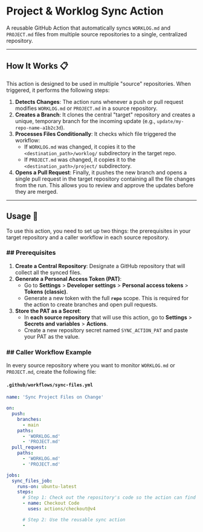 # Project & Worklog Sync Action

A reusable GitHub Action that automatically syncs `WORKLOG.md` and `PROJECT.md` files from multiple source repositories to a single, centralized repository. 

***

## How It Works 📋

This action is designed to be used in multiple "source" repositories. When triggered, it performs the following steps:

1.  **Detects Changes**: The action runs whenever a push or pull request modifies `WORKLOG.md` or `PROJECT.md` in a source repository.
1.  **Creates a Branch**: It clones the central "target" repository and creates a unique, temporary branch for the incoming update (e.g., `update/my-repo-name-a1b2c3d`).
1.  **Processes Files Conditionally**: It checks which file triggered the workflow:
    * If `WORKLOG.md` was changed, it copies it to the `<destination_path>/worklog/` subdirectory in the target repo.
    * If `PROJECT.md` was changed, it copies it to the `<destination_path>/project/` subdirectory.
1.  **Opens a Pull Request**: Finally, it pushes the new branch and opens a single pull request in the target repository containing all the file changes from the run. This allows you to review and approve the updates before they are merged.

***

## Usage 🚀

To use this action, you need to set up two things: the prerequisites in your target repository and a caller workflow in each source repository.

### ## Prerequisites

1.  **Create a Central Repository**: Designate a GitHub repository that will collect all the synced files.
1.  **Generate a Personal Access Token (PAT)**:
    * Go to **Settings** > **Developer settings** > **Personal access tokens** > **Tokens (classic)**.
    * Generate a new token with the full **`repo`** scope. This is required for the action to create branches and open pull requests.
1.  **Store the PAT as a Secret**:
    * In **each source repository** that will use this action, go to **Settings** > **Secrets and variables** > **Actions**.
    * Create a new repository secret named `SYNC_ACTION_PAT` and paste your PAT as the value.

### ## Caller Workflow Example

In every source repository where you want to monitor `WORKLOG.md` or `PROJECT.md`, create the following file:

#### `.github/workflows/sync-files.yml`
```yaml
name: 'Sync Project Files on Change'

on:
  push:
    branches:
      - main
    paths:
      - 'WORKLOG.md'
      - 'PROJECT.md'
  pull_request:
    paths:
      - 'WORKLOG.md'
      - 'PROJECT.md'

jobs:
  sync_files_job:
    runs-on: ubuntu-latest
    steps:
      # Step 1: Check out the repository's code so the action can find the files
      - name: Checkout Code
        uses: actions/checkout@v4

      # Step 2: Use the reusable sync action
      -

